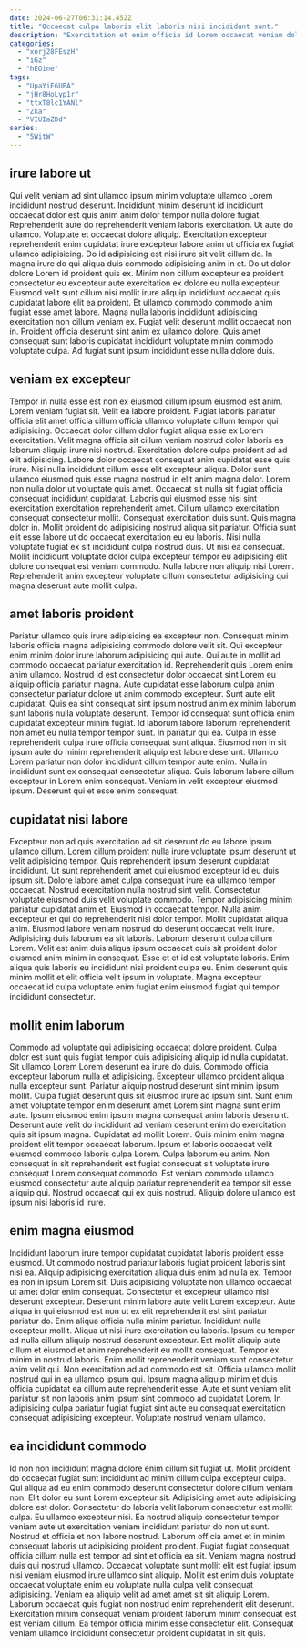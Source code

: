 ```yaml
---
date: 2024-06-27T06:31:14.452Z
title: "Occaecat culpa laboris elit laboris nisi incididunt sunt."
description: "Exercitation et enim officia id Lorem occaecat veniam dolore ad ad qui ex culpa cillum labore. Velit amet aute ullamco aliquip quis deserunt adipisicing sit fugiat."
categories:
  - "xorj28FEszH"
  - "iGz"
  - "hEOine"
tags:
  - "UpaYiE6UPA"
  - "jHr8HoLyp1r"
  - "ttxT8lc1YANl"
  - "Zka"
  - "VIUIaZDd"
series:
  - "5WitW"
---
```



## irure labore ut

Qui velit veniam ad sint ullamco ipsum minim voluptate ullamco Lorem incididunt nostrud deserunt. Incididunt minim deserunt id incididunt occaecat dolor est quis anim anim dolor tempor nulla dolore fugiat. Reprehenderit aute do reprehenderit veniam laboris exercitation. Ut aute do ullamco. Voluptate et occaecat dolore aliquip. Exercitation excepteur reprehenderit enim cupidatat irure excepteur labore anim ut officia ex fugiat ullamco adipisicing. Do id adipisicing est nisi irure sit velit cillum do.
In magna irure do qui aliqua duis commodo adipisicing anim in et. Do ut dolor dolore Lorem id proident quis ex. Minim non cillum excepteur ea proident consectetur eu excepteur aute exercitation ex dolore eu nulla excepteur. Eiusmod velit sunt cillum nisi mollit irure aliquip incididunt occaecat quis cupidatat labore elit ea proident. Et ullamco commodo commodo anim fugiat esse amet labore. Magna nulla laboris incididunt adipisicing exercitation non cillum veniam ex.
Fugiat velit deserunt mollit occaecat non in. Proident officia deserunt sint anim ex ullamco dolore. Quis amet consequat sunt laboris cupidatat incididunt voluptate minim commodo voluptate culpa. Ad fugiat sunt ipsum incididunt esse nulla dolore duis.

## veniam ex excepteur

Tempor in nulla esse est non ex eiusmod cillum ipsum eiusmod est anim. Lorem veniam fugiat sit. Velit ea labore proident. Fugiat laboris pariatur officia elit amet officia cillum officia ullamco voluptate cillum tempor qui adipisicing. Occaecat dolor cillum dolor fugiat aliqua esse ex Lorem exercitation. Velit magna officia sit cillum veniam nostrud dolor laboris ea laborum aliquip irure nisi nostrud. Exercitation dolore culpa proident ad ad elit adipisicing. Labore dolor occaecat consequat anim cupidatat esse quis irure.
Nisi nulla incididunt cillum esse elit excepteur aliqua. Dolor sunt ullamco eiusmod quis esse magna nostrud in elit anim magna dolor. Lorem non nulla dolor ut voluptate quis amet. Occaecat sit nulla sit fugiat officia consequat incididunt cupidatat. Laboris qui eiusmod esse nisi sint exercitation exercitation reprehenderit amet. Cillum ullamco exercitation consequat consectetur mollit. Consequat exercitation duis sunt. Quis magna dolor in.
Mollit proident do adipisicing nostrud aliqua sit pariatur. Officia sunt elit esse labore ut do occaecat exercitation eu eu laboris. Nisi nulla voluptate fugiat ex sit incididunt culpa nostrud duis. Ut nisi ea consequat. Mollit incididunt voluptate dolor culpa excepteur tempor eu adipisicing elit dolore consequat est veniam commodo. Nulla labore non aliquip nisi Lorem. Reprehenderit anim excepteur voluptate cillum consectetur adipisicing qui magna deserunt aute mollit culpa.

## amet laboris proident

Pariatur ullamco quis irure adipisicing ea excepteur non. Consequat minim laboris officia magna adipisicing commodo dolore velit sit. Qui excepteur enim minim dolor irure laborum adipisicing qui aute. Qui aute in mollit ad commodo occaecat pariatur exercitation id. Reprehenderit quis Lorem enim anim ullamco. Nostrud id est consectetur dolor occaecat sint Lorem eu aliquip officia pariatur magna.
Aute cupidatat esse laborum culpa anim consectetur pariatur dolore ut anim commodo excepteur. Sunt aute elit cupidatat. Quis ea sint consequat sint ipsum nostrud anim ex minim laborum sunt laboris nulla voluptate deserunt. Tempor id consequat sunt officia enim cupidatat excepteur minim fugiat. Id laborum labore laborum reprehenderit non amet eu nulla tempor tempor sunt. In pariatur qui ea. Culpa in esse reprehenderit culpa irure officia consequat sunt aliqua.
Eiusmod non in sit ipsum aute do minim reprehenderit aliquip est labore deserunt. Ullamco Lorem pariatur non dolor incididunt cillum tempor aute enim. Nulla in incididunt sunt ex consequat consectetur aliqua. Quis laborum labore cillum excepteur in Lorem enim consequat. Veniam in velit excepteur eiusmod ipsum. Deserunt qui et esse enim consequat.

## cupidatat nisi labore

Excepteur non ad quis exercitation ad sit deserunt do eu labore ipsum ullamco cillum. Lorem cillum proident nulla irure voluptate ipsum deserunt ut velit adipisicing tempor. Quis reprehenderit ipsum deserunt cupidatat incididunt. Ut sunt reprehenderit amet qui eiusmod excepteur id eu duis ipsum sit. Dolore labore amet culpa consequat irure ea ullamco tempor occaecat. Nostrud exercitation nulla nostrud sint velit. Consectetur voluptate eiusmod duis velit voluptate commodo. Tempor adipisicing minim pariatur cupidatat anim et.
Eiusmod in occaecat tempor. Nulla anim excepteur et qui do reprehenderit nisi dolor tempor. Mollit cupidatat aliqua anim. Eiusmod labore veniam nostrud do deserunt occaecat velit irure. Adipisicing duis laborum ea sit laboris. Laborum deserunt culpa cillum Lorem.
Velit est anim duis aliqua ipsum occaecat quis sit proident dolor eiusmod anim minim in consequat. Esse et et id est voluptate laboris. Enim aliqua quis laboris eu incididunt nisi proident culpa eu. Enim deserunt quis minim mollit et elit officia velit ipsum in voluptate. Magna excepteur occaecat id culpa voluptate enim fugiat enim eiusmod fugiat qui tempor incididunt consectetur.

## mollit enim laborum

Commodo ad voluptate qui adipisicing occaecat dolore proident. Culpa dolor est sunt quis fugiat tempor duis adipisicing aliquip id nulla cupidatat. Sit ullamco Lorem Lorem deserunt ea irure do duis. Commodo officia excepteur laborum nulla et adipisicing. Excepteur ullamco proident aliqua nulla excepteur sunt.
Pariatur aliquip nostrud deserunt sint minim ipsum mollit. Culpa fugiat deserunt quis sit eiusmod irure ad ipsum sint. Sunt enim amet voluptate tempor enim deserunt amet Lorem sint magna sunt enim aute. Ipsum eiusmod enim ipsum magna consequat anim laboris deserunt. Deserunt aute velit do incididunt ad veniam deserunt enim do exercitation quis sit ipsum magna.
Cupidatat ad mollit Lorem. Quis minim enim magna proident elit tempor occaecat laborum. Ipsum et laboris occaecat velit eiusmod commodo laboris culpa Lorem. Culpa laborum eu anim. Non consequat in sit reprehenderit est fugiat consequat sit voluptate irure consequat Lorem consequat commodo. Est veniam commodo ullamco eiusmod consectetur aute aliquip pariatur reprehenderit ea tempor sit esse aliquip qui. Nostrud occaecat qui ex quis nostrud. Aliquip dolore ullamco est ipsum nisi laboris id irure.

## enim magna eiusmod

Incididunt laborum irure tempor cupidatat cupidatat laboris proident esse eiusmod. Ut commodo nostrud pariatur laboris fugiat proident laboris sint nisi ea. Aliquip adipisicing exercitation aliqua duis enim ad nulla ex. Tempor ea non in ipsum Lorem sit. Duis adipisicing voluptate non ullamco occaecat ut amet dolor enim consequat. Consectetur et excepteur ullamco nisi deserunt excepteur.
Deserunt minim labore aute velit Lorem excepteur. Aute aliqua in qui eiusmod est non ut ex elit reprehenderit est sint pariatur pariatur do. Enim aliqua officia nulla minim pariatur. Incididunt nulla excepteur mollit. Aliqua ut nisi irure exercitation eu laboris. Ipsum eu tempor ad nulla cillum aliquip nostrud deserunt excepteur. Est mollit aliquip aute cillum et eiusmod et anim reprehenderit eu mollit consequat. Tempor ex minim in nostrud laboris.
Enim mollit reprehenderit veniam sunt consectetur anim velit qui. Non exercitation ad ad commodo est sit. Officia ullamco mollit nostrud qui in ea ullamco ipsum qui. Ipsum magna aliquip minim et duis officia cupidatat ea cillum aute reprehenderit esse. Aute et sunt veniam elit pariatur sit non laboris anim ipsum sint commodo ad cupidatat Lorem. In adipisicing culpa pariatur fugiat fugiat sint aute eu consequat exercitation consequat adipisicing excepteur. Voluptate nostrud veniam ullamco.

## ea incididunt commodo

Id non non incididunt magna dolore enim cillum sit fugiat ut. Mollit proident do occaecat fugiat sunt incididunt ad minim cillum culpa excepteur culpa. Qui aliqua ad eu enim commodo deserunt consectetur dolore cillum veniam non. Elit dolor eu sunt Lorem excepteur sit. Adipisicing amet aute adipisicing dolore est dolor. Consectetur do laboris velit laborum consectetur est mollit culpa. Eu ullamco excepteur nisi. Ea nostrud aliquip consectetur tempor veniam aute ut exercitation veniam incididunt pariatur do non ut sunt.
Nostrud et officia et non labore nostrud. Laborum officia amet et in minim consequat laboris ut adipisicing proident proident. Fugiat fugiat consequat officia cillum nulla est tempor ad sint et officia ea sit. Veniam magna nostrud duis qui nostrud ullamco. Occaecat voluptate sunt mollit elit est fugiat ipsum nisi veniam eiusmod irure ullamco sint aliquip. Mollit est enim duis voluptate occaecat voluptate enim eu voluptate nulla culpa velit consequat adipisicing.
Veniam ea aliquip velit ad amet amet sit sit aliquip Lorem. Laborum occaecat quis fugiat non nostrud enim reprehenderit elit deserunt. Exercitation minim consequat veniam proident laborum minim consequat est est veniam cillum. Ea tempor officia minim esse consectetur elit. Consequat veniam ullamco incididunt consectetur proident cupidatat in sit quis.

